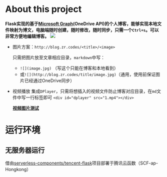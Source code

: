 # About this project
**Flask实现的基于[Microsoft Graph](https://docs.microsoft.com/zh-cn/graph/)(OneDrive API)的个人博客，能够实现本地文件映射为博文，电脑端随时创建，随时修改，随时同步，只需一个`Ctrl+s`。可以非常方便地编辑博客。**
![](https://img.one/image/5f95052ad308e.jpg)

+ 图片方案：`http://blog.zr.codes/<title>/<image>`
    
    只需把图片放至文章相应目录，`markdown`中写：
    
    - `![](image.jpg)` （写这个只能在博客和本地看到）
    - 或`![](http://blog.zr.codes/title/image.jpg)`（通用，使用前保证图片已经通过OneDrive同步）

+ 视频播放
    集成`DPlayer`，只需将想插入的视频文件防止博客对应目录，在`md`文件中写一行标签即可
    `<div id="dplayer" src="1.mp4"></div>`
    
    **[视频图片测试](http://blog.zr.codes/blog/视频测试-project/)**

# 运行环境
## **无服务器运行**
借由[serverless-components/tencent-flask](https://github.com/serverless-components/tencent-flask)项目部署于腾讯云函数（SCF-ap-Hongkong）
